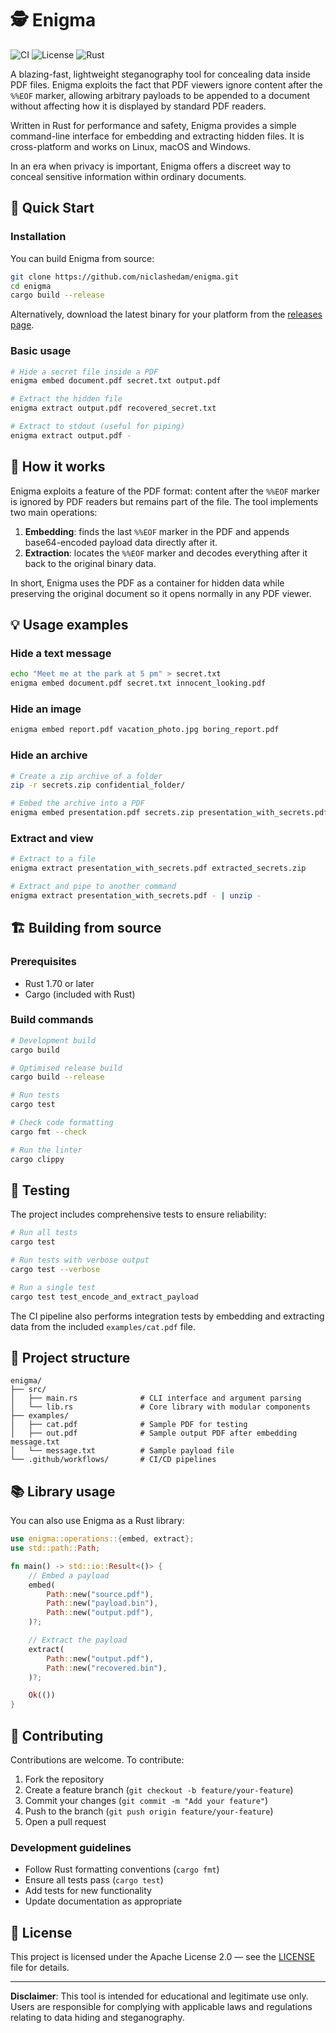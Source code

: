 # 🕵️ Enigma

![CI](https://github.com/niclashedam/enigma/workflows/CI/badge.svg)
![License](https://img.shields.io/badge/license-Apache%202.0-blue.svg)
![Rust](https://img.shields.io/badge/rust-1.70%2B-orange.svg)

A blazing-fast, lightweight steganography tool for concealing data inside PDF files. Enigma exploits the fact that PDF viewers ignore content after the `%%EOF` marker, allowing arbitrary payloads to be appended to a document without affecting how it is displayed by standard PDF readers.

Written in Rust for performance and safety, Enigma provides a simple command-line interface for embedding and extracting hidden files. It is cross-platform and works on Linux, macOS and Windows.

In an era when privacy is important, Enigma offers a discreet way to conceal sensitive information within ordinary documents.

## 🚀 Quick Start

### Installation

You can build Enigma from source:

```bash
git clone https://github.com/niclashedam/enigma.git
cd enigma
cargo build --release
```

Alternatively, download the latest binary for your platform from the [releases page](https://github.com/niclashedam/enigma/releases).

### Basic usage

```bash
# Hide a secret file inside a PDF
enigma embed document.pdf secret.txt output.pdf

# Extract the hidden file
enigma extract output.pdf recovered_secret.txt

# Extract to stdout (useful for piping)
enigma extract output.pdf -
```

## 🔧 How it works

Enigma exploits a feature of the PDF format: content after the `%%EOF` marker is ignored by PDF readers but remains part of the file. The tool implements two main operations:

1. **Embedding**: finds the last `%%EOF` marker in the PDF and appends base64-encoded payload data directly after it.
2. **Extraction**: locates the `%%EOF` marker and decodes everything after it back to the original binary data.

In short, Enigma uses the PDF as a container for hidden data while preserving the original document so it opens normally in any PDF viewer.

## 💡 Usage examples

### Hide a text message

```bash
echo "Meet me at the park at 5 pm" > secret.txt
enigma embed document.pdf secret.txt innocent_looking.pdf
```

### Hide an image

```bash
enigma embed report.pdf vacation_photo.jpg boring_report.pdf
```

### Hide an archive

```bash
# Create a zip archive of a folder
zip -r secrets.zip confidential_folder/

# Embed the archive into a PDF
enigma embed presentation.pdf secrets.zip presentation_with_secrets.pdf
```

### Extract and view

```bash
# Extract to a file
enigma extract presentation_with_secrets.pdf extracted_secrets.zip

# Extract and pipe to another command
enigma extract presentation_with_secrets.pdf - | unzip -
```

## 🏗️ Building from source

### Prerequisites

- Rust 1.70 or later
- Cargo (included with Rust)

### Build commands

```bash
# Development build
cargo build

# Optimised release build
cargo build --release

# Run tests
cargo test

# Check code formatting
cargo fmt --check

# Run the linter
cargo clippy
```

## 🧪 Testing

The project includes comprehensive tests to ensure reliability:

```bash
# Run all tests
cargo test

# Run tests with verbose output
cargo test --verbose

# Run a single test
cargo test test_encode_and_extract_payload
```

The CI pipeline also performs integration tests by embedding and extracting data from the included `examples/cat.pdf` file.

## 📁 Project structure

```
enigma/
├── src/
│   ├── main.rs              # CLI interface and argument parsing
│   └── lib.rs               # Core library with modular components
├── examples/
│   ├── cat.pdf              # Sample PDF for testing
│   ├── out.pdf              # Sample output PDF after embedding message.txt
│   └── message.txt          # Sample payload file
└── .github/workflows/       # CI/CD pipelines
```

## 📚 Library usage

You can also use Enigma as a Rust library:

```rust
use enigma::operations::{embed, extract};
use std::path::Path;

fn main() -> std::io::Result<()> {
    // Embed a payload
    embed(
        Path::new("source.pdf"),
        Path::new("payload.bin"),
        Path::new("output.pdf"),
    )?;

    // Extract the payload
    extract(
        Path::new("output.pdf"),
        Path::new("recovered.bin"),
    )?;

    Ok(())
}
```

## 🤝 Contributing

Contributions are welcome. To contribute:

1. Fork the repository
2. Create a feature branch (`git checkout -b feature/your-feature`)
3. Commit your changes (`git commit -m "Add your feature"`)
4. Push to the branch (`git push origin feature/your-feature`)
5. Open a pull request

### Development guidelines

- Follow Rust formatting conventions (`cargo fmt`)
- Ensure all tests pass (`cargo test`)
- Add tests for new functionality
- Update documentation as appropriate

## 📜 License

This project is licensed under the Apache License 2.0 — see the [LICENSE](LICENSE) file for details.

---

**Disclaimer**: This tool is intended for educational and legitimate use only. Users are responsible for complying with applicable laws and regulations relating to data hiding and steganography.
